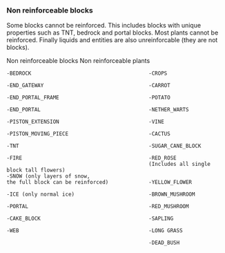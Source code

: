 ### Non reinforceable blocks
Some blocks cannot be reinforced. This includes blocks with unique properties such as TNT, 
bedrock and portal blocks. Most plants cannot be reinforced. Finally liquids and entities 
are also unreinforcable (they are not blocks). 

Non reinforceable blocks                       Non reinforceable plants

    -BEDROCK                                      -CROPS

    -END_GATEWAY                                  -CARROT

    -END_PORTAL_FRAME                             -POTATO                                

    -END_PORTAL                                   -NETHER_WARTS

    -PISTON_EXTENSION                             -VINE

    -PISTON_MOVING_PIECE                          -CACTUS

    -TNT                                          -SUGAR_CANE_BLOCK

    -FIRE                                         -RED_ROSE
                                                  (Includes all single block tall flowers)                   
    -SNOW (only layers of snow,       
    the full block can be reinforced)             -YELLOW_FLOWER

    -ICE (only normal ice)                        -BROWN_MUSHROOM

    -PORTAL                                       -RED_MUSHROOM

    -CAKE_BLOCK                                   -SAPLING

    -WEB                                          -LONG GRASS
    
                                                  -DEAD_BUSH

